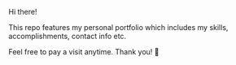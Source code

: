 Hi there!

This repo features my personal portfolio which includes my skills, accomplishments, contact info etc.

Feel free to pay a visit anytime. Thank you! 🙏 
